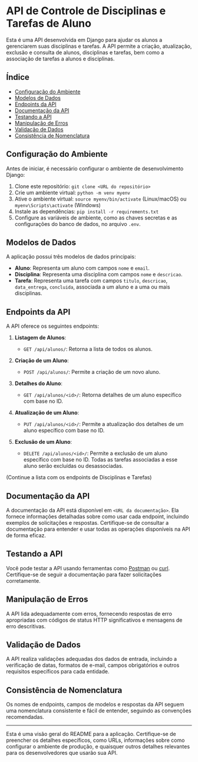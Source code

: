 # API de Controle de Disciplinas e Tarefas de Aluno

Esta é uma API desenvolvida em Django para ajudar os alunos a gerenciarem suas disciplinas e tarefas. A API permite a criação, atualização, exclusão e consulta de alunos, disciplinas e tarefas, bem como a associação de tarefas a alunos e disciplinas.

## Índice

- [Configuração do Ambiente](#configuração-do-ambiente)
- [Modelos de Dados](#modelos-de-dados)
- [Endpoints da API](#endpoints-da-api)
- [Documentação da API](#documentação-da-api)
- [Testando a API](#testando-a-api)
- [Manipulação de Erros](#manipulação-de-erros)
- [Validação de Dados](#validação-de-dados)
- [Consistência de Nomenclatura](#consistência-de-nomenclatura)

## Configuração do Ambiente

Antes de iniciar, é necessário configurar o ambiente de desenvolvimento Django:

1. Clone este repositório: `git clone <URL do repositório>`
2. Crie um ambiente virtual: `python -m venv myenv`
3. Ative o ambiente virtual: `source myenv/bin/activate` (Linux/macOS) ou `myenv\Scripts\activate` (Windows)
4. Instale as dependências: `pip install -r requirements.txt`
5. Configure as variáveis de ambiente, como as chaves secretas e as configurações do banco de dados, no arquivo `.env`.

## Modelos de Dados

A aplicação possui três modelos de dados principais:

- **Aluno**: Representa um aluno com campos `nome` e `email`.
- **Disciplina**: Representa uma disciplina com campos `nome` e `descricao`.
- **Tarefa**: Representa uma tarefa com campos `titulo`, `descricao`, `data_entrega`, `concluida`, associada a um aluno e a uma ou mais disciplinas.

## Endpoints da API

A API oferece os seguintes endpoints:

1. **Listagem de Alunos**:
   - `GET /api/alunos/`: Retorna a lista de todos os alunos.

2. **Criação de um Aluno**:
   - `POST /api/alunos/`: Permite a criação de um novo aluno.

3. **Detalhes do Aluno**:
   - `GET /api/alunos/<id>/`: Retorna detalhes de um aluno específico com base no ID.

4. **Atualização de um Aluno**:
   - `PUT /api/alunos/<id>/`: Permite a atualização dos detalhes de um aluno específico com base no ID.

5. **Exclusão de um Aluno**:
   - `DELETE /api/alunos/<id>/`: Permite a exclusão de um aluno específico com base no ID. Todas as tarefas associadas a esse aluno serão excluídas ou desassociadas.

(Continue a lista com os endpoints de Disciplinas e Tarefas)

## Documentação da API

A documentação da API está disponível em `<URL da documentação>`. Ela fornece informações detalhadas sobre como usar cada endpoint, incluindo exemplos de solicitações e respostas. Certifique-se de consultar a documentação para entender e usar todas as operações disponíveis na API de forma eficaz.

## Testando a API

Você pode testar a API usando ferramentas como [Postman](https://www.postman.com/) ou [curl](https://curl.se/). Certifique-se de seguir a documentação para fazer solicitações corretamente.

## Manipulação de Erros

A API lida adequadamente com erros, fornecendo respostas de erro apropriadas com códigos de status HTTP significativos e mensagens de erro descritivas.

## Validação de Dados

A API realiza validações adequadas dos dados de entrada, incluindo a verificação de datas, formatos de e-mail, campos obrigatórios e outros requisitos específicos para cada entidade.

## Consistência de Nomenclatura

Os nomes de endpoints, campos de modelos e respostas da API seguem uma nomenclatura consistente e fácil de entender, seguindo as convenções recomendadas.

---

Esta é uma visão geral do README para a aplicação. Certifique-se de preencher os detalhes específicos, como URLs, informações sobre como configurar o ambiente de produção, e quaisquer outros detalhes relevantes para os desenvolvedores que usarão sua API.
